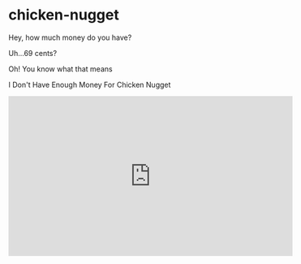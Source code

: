 # chicken-nugget

Hey, how much money do you have?

Uh...69 cents?

Oh! You know what that means

I Don't Have Enough Money For Chicken Nugget

<iframe width="560" height="315" src="https://www.youtube.com/embed/mf1ChkziFIQ" frameborder="0" allow="autoplay; encrypted-media" allowfullscreen></iframe>
